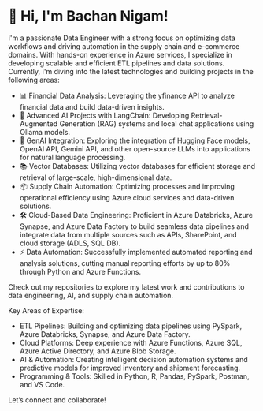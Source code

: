 # 👋 Hi, I'm Bachan Nigam!

I'm a passionate Data Engineer with a strong focus on optimizing data workflows and driving automation in the supply chain and e-commerce domains. With hands-on experience in Azure services, I specialize in developing scalable and efficient ETL pipelines and data solutions. Currently, I'm diving into the latest technologies and building projects in the following areas:

- 📊 Financial Data Analysis: Leveraging the yfinance API to analyze financial data and build data-driven insights.
- 🚀 Advanced AI Projects with LangChain: Developing Retrieval-Augmented Generation (RAG) systems and local chat applications using Ollama models.
- 🤖 GenAI Integration: Exploring the integration of Hugging Face models, OpenAI API, Gemini API, and other open-source LLMs into applications for natural language processing.
- 📚 Vector Databases: Utilizing vector databases for efficient storage and retrieval of large-scale, high-dimensional data.
- 📦 Supply Chain Automation: Optimizing processes and improving operational efficiency using Azure cloud services and data-driven solutions.
- 🛠 Cloud-Based Data Engineering: Proficient in Azure Databricks, Azure Synapse, and Azure Data Factory to build seamless data pipelines and integrate data from multiple sources such as APIs, SharePoint, and cloud storage (ADLS, SQL DB).
- ⚡ Data Automation: Successfully implemented automated reporting and analysis solutions, cutting manual reporting efforts by up to 80% through Python and Azure Functions.

Check out my repositories to explore my latest work and contributions to data engineering, AI, and supply chain automation.

Key Areas of Expertise:
- ETL Pipelines: Building and optimizing data pipelines using PySpark, Azure Databricks, Synapse, and Azure Data Factory.
- Cloud Platforms: Deep experience with Azure Functions, Azure SQL, Azure Active Directory, and Azure Blob Storage.
- AI & Automation: Creating intelligent decision automation systems and predictive models for improved inventory and shipment forecasting.
- Programming & Tools: Skilled in Python, R, Pandas, PySpark, Postman, and VS Code.

Let’s connect and collaborate!
